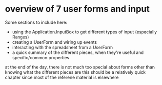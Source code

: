 # overview of 7 user forms and input

Some sections to include here:

* using the Application.InputBox to get different types of input (especially Ranges)
* creating a UserForm and wiring up events
* interacting with the spreadsheet from a UserForm
* a quick summary of the different pieces, when they're useful and specific/common properties

at the end of the day, there is not much too special about forms other than knowing what the different pieces are
this should be a relatively quick chapter since most of the referene material is elsewhere
